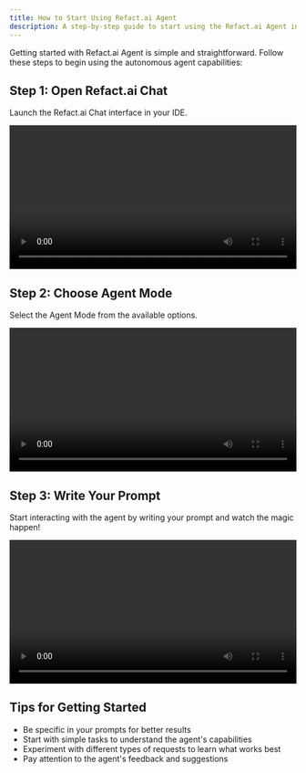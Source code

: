 ```yaml
---
title: How to Start Using Refact.ai Agent
description: A step-by-step guide to start using the Refact.ai Agent in your IDE
---
```


Getting started with Refact.ai Agent is simple and straightforward. Follow these steps to begin using the autonomous agent capabilities:

## Step 1: Open Refact.ai Chat
Launch the Refact.ai Chat interface in your IDE.

<div class="video-frame">
  <video controls width="100%">
    <source src="/videos/Open_Refact_Chat.mp4" type="video/mp4">
    Your browser does not support the video tag.
  </video>
</div>

## Step 2: Choose Agent Mode
Select the Agent Mode from the available options.

<div class="video-frame">
  <video controls width="100%">
    <source src="/videos/Switch_To_The_Agent.mp4" type="video/mp4">
    Your browser does not support the video tag.
  </video>
</div>

## Step 3: Write Your Prompt
Start interacting with the agent by writing your prompt and watch the magic happen!

<div class="video-frame">
  <video controls width="100%">
    <source src="/videos/Write_Prompt.mp4" type="video/mp4">
    Your browser does not support the video tag.
  </video>
</div>

## Tips for Getting Started
- Be specific in your prompts for better results
- Start with simple tasks to understand the agent's capabilities
- Experiment with different types of requests to learn what works best
- Pay attention to the agent's feedback and suggestions
